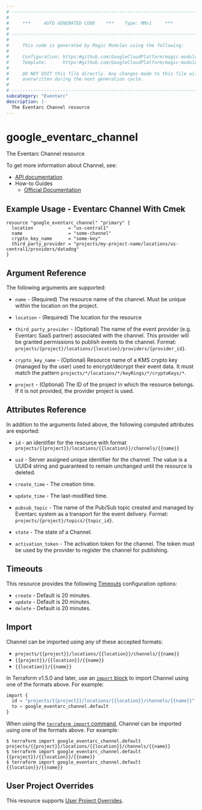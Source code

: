```yaml
---
# ----------------------------------------------------------------------------
#
#     ***     AUTO GENERATED CODE    ***    Type: MMv1     ***
#
# ----------------------------------------------------------------------------
#
#     This code is generated by Magic Modules using the following:
#
#     Configuration: https:#github.com/GoogleCloudPlatform/magic-modules/tree/main/mmv1/products/eventarc/Channel.yaml
#     Template:      https:#github.com/GoogleCloudPlatform/magic-modules/tree/main/mmv1/templates/terraform/resource.html.markdown.tmpl
#
#     DO NOT EDIT this file directly. Any changes made to this file will be
#     overwritten during the next generation cycle.
#
# ----------------------------------------------------------------------------
subcategory: "Eventarc"
description: |-
  The Eventarc Channel resource
---
```


# google_eventarc_channel

The Eventarc Channel resource


To get more information about Channel, see:

* [API documentation](https://cloud.google.com/eventarc/docs/reference/rest/v1/projects.locations.channels)
* How-to Guides
    * [Official Documentation](https://cloud.google.com/eventarc/standard/docs/third-parties/create-channels)

## Example Usage - Eventarc Channel With Cmek


```hcl
resource "google_eventarc_channel" "primary" {
  location             = "us-central1"
  name                 = "some-channel"
  crypto_key_name      = "some-key"
  third_party_provider = "projects/my-project-name/locations/us-central1/providers/datadog"
}
```

## Argument Reference

The following arguments are supported:


* `name` -
  (Required)
  The resource name of the channel. Must be unique within the location on the project.

* `location` -
  (Required)
  The location for the resource


* `third_party_provider` -
  (Optional)
  The name of the event provider (e.g. Eventarc SaaS partner) associated with the channel. This provider will be granted permissions to publish events to the channel. Format: `projects/{project}/locations/{location}/providers/{provider_id}`.

* `crypto_key_name` -
  (Optional)
  Resource name of a KMS crypto key (managed by the user) used to encrypt/decrypt their event data. It must match the pattern `projects/*/locations/*/keyRings/*/cryptoKeys/*`.

* `project` - (Optional) The ID of the project in which the resource belongs.
    If it is not provided, the provider project is used.



## Attributes Reference

In addition to the arguments listed above, the following computed attributes are exported:

* `id` - an identifier for the resource with format `projects/{{project}}/locations/{{location}}/channels/{{name}}`

* `uid` -
  Server assigned unique identifier for the channel. The value is a UUID4 string and guaranteed to remain unchanged until the resource is deleted.

* `create_time` -
  The creation time.

* `update_time` -
  The last-modified time.

* `pubsub_topic` -
  The name of the Pub/Sub topic created and managed by Eventarc system as a transport for the event delivery. Format: `projects/{project}/topics/{topic_id}`.

* `state` -
  The state of a Channel.

* `activation_token` -
  The activation token for the channel. The token must be used by the provider to register the channel for publishing.


## Timeouts

This resource provides the following
[Timeouts](https://developer.hashicorp.com/terraform/plugin/sdkv2/resources/retries-and-customizable-timeouts) configuration options:

- `create` - Default is 20 minutes.
- `update` - Default is 20 minutes.
- `delete` - Default is 20 minutes.

## Import


Channel can be imported using any of these accepted formats:

* `projects/{{project}}/locations/{{location}}/channels/{{name}}`
* `{{project}}/{{location}}/{{name}}`
* `{{location}}/{{name}}`


In Terraform v1.5.0 and later, use an [`import` block](https://developer.hashicorp.com/terraform/language/import) to import Channel using one of the formats above. For example:

```tf
import {
  id = "projects/{{project}}/locations/{{location}}/channels/{{name}}"
  to = google_eventarc_channel.default
}
```

When using the [`terraform import` command](https://developer.hashicorp.com/terraform/cli/commands/import), Channel can be imported using one of the formats above. For example:

```
$ terraform import google_eventarc_channel.default projects/{{project}}/locations/{{location}}/channels/{{name}}
$ terraform import google_eventarc_channel.default {{project}}/{{location}}/{{name}}
$ terraform import google_eventarc_channel.default {{location}}/{{name}}
```

## User Project Overrides

This resource supports [User Project Overrides](https://registry.terraform.io/providers/hashicorp/google/latest/docs/guides/provider_reference#user_project_override).
